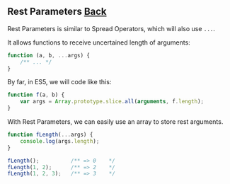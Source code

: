 ## Rest Parameters [Back](./../es6.md)

Rest Parameters is similar to Spread Operators, which will also use `...`.

It allows functions to receive uncertained length of arguments:

```js
function (a, b, ...args) {
    /** ... */
}
```

By far, in ES5, we will code like this:

```js
function f(a, b) {
    var args = Array.prototype.slice.all(arguments, f.length);
}
```

With Rest Parameters, we can easily use an array to store rest arguments.

```js
function fLength(...args) {
    console.log(args.length);
}

fLength();          /** => 0    */
fLength(1, 2);      /** => 2    */
fLength(1, 2, 3);   /** => 3    */
```